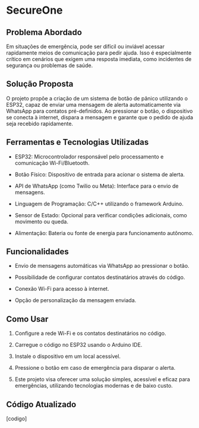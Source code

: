 # SecureOne
## Problema Abordado

Em situações de emergência, pode ser difícil ou inviável acessar rapidamente meios de comunicação para pedir ajuda. Isso é especialmente crítico em cenários que exigem uma resposta imediata, como incidentes de segurança ou problemas de saúde.

## Solução Proposta
 
O projeto propõe a criação de um sistema de botão de pânico utilizando o ESP32, capaz de enviar uma mensagem de alerta automaticamente via WhatsApp para contatos pré-definidos. Ao pressionar o botão, o dispositivo se conecta à internet, dispara a mensagem e garante que o pedido de ajuda seja recebido rapidamente.

## Ferramentas e Tecnologias Utilizadas

- ESP32: Microcontrolador responsável pelo processamento e comunicação Wi-Fi/Bluetooth.

- Botão Físico: Dispositivo de entrada para acionar o sistema de alerta.

- API de WhatsApp (como Twilio ou Meta): Interface para o envio de mensagens.

- Linguagem de Programação: C/C++ utilizando o framework Arduino.

- Sensor de Estado: Opcional para verificar condições adicionais, como movimento ou queda.

- Alimentação: Bateria ou fonte de energia para funcionamento autônomo.

## Funcionalidades

- Envio de mensagens automáticas via WhatsApp ao pressionar o botão.
  
- Possibilidade de configurar contatos destinatários através do código.

- Conexão Wi-Fi para acesso à internet.

- Opção de personalização da mensagem enviada.

## Como Usar

1. Configure a rede Wi-Fi e os contatos destinatários no código.

2. Carregue o código no ESP32 usando o Arduino IDE.

3. Instale o dispositivo em um local acessível.

4. Pressione o botão em caso de emergência para disparar o alerta.

5. Este projeto visa oferecer uma solução simples, acessível e eficaz para emergências, utilizando tecnologias modernas e de baixo custo.

## Código Atualizado

[codigo]
